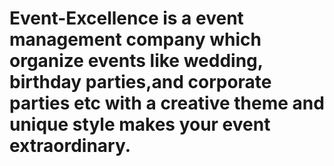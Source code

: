 # Event-Excellence is a event management company  which organize events like wedding, birthday parties,and corporate parties etc with a creative theme and unique style makes your event extraordinary.

